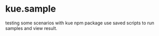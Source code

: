 # kue.sample
testing some scenarios with kue npm package
use saved scripts to run samples and view result.
